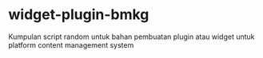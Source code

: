 # widget-plugin-bmkg
Kumpulan script random untuk bahan pembuatan plugin atau widget untuk platform content management system

